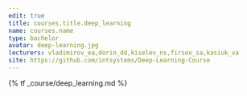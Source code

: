 ```yaml
---
edit: true
title: courses.title.deep_learning
name: courses.name
type: bachelor
avatar: deep-learning.jpg
lecturers: vladimirov_ea,dorin_dd,kiselev_ns,firsov_sa,kasiuk_va
site: https://github.com/intsystems/Deep-Learning-Course
---
```


{% tf _course/deep_learning.md %}
